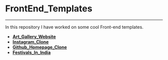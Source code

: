 # **FrontEnd_Templates**
___________________________


In this repository I have worked on some cool Front-end templates.


 - **[Art_Gallery_Website](https://ashket980.github.io/FrontEnd_Templates/Art_Gallery_Website/index.html)**
 - **[Instagram_Clone](https://ashket980.github.io/FrontEnd_Templates/Instagram_Clone/index.html)**
 - **[Github_Homepage_Clone](https://ashket980.github.io/FrontEnd_Templates/Github_Homepage_Clone/index.html)**
 - **[Festivals_In_India](https://ashket980.github.io/FrontEnd_Templates/Festivals_In_India/index.html)**
